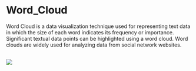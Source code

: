 # Word_Cloud
<p align="left">
Word Cloud is a data visualization technique used for representing text data in which the size of each word indicates its frequency or importance. Significant textual data points can be highlighted using a word cloud. Word clouds are widely used for analyzing data from social network websites.
</p>
<br>

<img src="https://lh3.googleusercontent.com/5jiC2hRsaLaXZE71sdZnGIeoWWXJSw8Omo2W-9rrbku92Rr7eCgx9HNbwY-14pMie5IAjIFA9hJFi5o2yEGE8CLaoSWZmvs3P8qKq_iYO5Bzym2Syp2JGPg5axwb6xrX75hVU-FZQUIdWNXMZlPtFBC6fteoliioon5-YYJEDHJloi-xym-0kbgYvllR94SRv4MS5LtKvngR8DcTx8AS20a2Kd4YUrTiUut5xgDzi3IQx6YqBmRtxB2wGYooINwwSR518wn3dYcBheAv5etUDcF82M__4L5ROSKIFXCucpucH7rWbojnnPlGwLshor4jdbfarxcUXeKNdKqLFN0NdQXzJxVZB2MpQBIaYqXNrUQfNh1iBcwOh8ApC0mId0xxDbFlCVUVRWmS4HQClBwr7NLHSq3cS6pRxUvPajISFP4dBnwlm0MP98-mQC8lqUsO0V4kSg8DxAyxG3n0eJzfu2OFT9Hl8_51gufAC4gBGwjS6M7hGEGiAlLEajOeiRFO-XwnFuuA78TRoV04-uZ9cr-uVhXrFDI9Kc7nUQoDFdqXPuZ0_0iDB9UqwYKYFgCy3NcwCc9eCXh-o0MCSYX_MPC0ezI9Wu8rb_AkVPAwp6-PIyVtYU5gvKW26JOEWQo8dMl1yJynhDVVflcGOEP9sNZdkr4jmPBZ5BL-kh_VmDRypI8Kio_jkF60TjOX0k13pLtK8I8Kn2Y9nbOCfcIKlU4=w351-h184-no?authuser=0">
